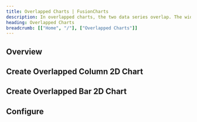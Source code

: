 ```yaml
---
title: Overlapped Charts | FusionCharts
description: In overlapped charts, the two data series overlap. The width of the plot for the data series differs which makes the chart easy to compare.
heading: Overlapped Charts
breadcrumb: [["Home", "/"], ["Overlapped Charts"]]
---
```


## Overview

## Create Overlapped Column 2D Chart

## Create Overlapped Bar 2D Chart

## Configure